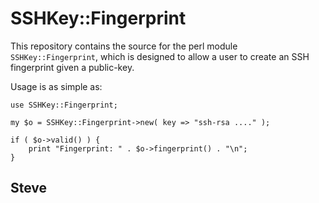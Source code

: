 SSHKey::Fingerprint
===================

This repository contains the source for the perl module `SSHKey::Fingerprint`, which is designed to allow a user to create an SSH fingerprint given a public-key.

Usage is as simple as:

    use SSHKey::Fingerprint;

    my $o = SSHKey::Fingerprint->new( key => "ssh-rsa ...." );

    if ( $o->valid() ) {
        print "Fingerprint: " . $o->fingerprint() . "\n";
    }



Steve
--
